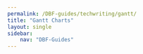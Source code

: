 ```yaml
---
permalink: /DBF-guides/techwriting/gantt/
title: "Gantt Charts"
layout: single
sidebar:
    nav: "DBF-Guides"
---
```

